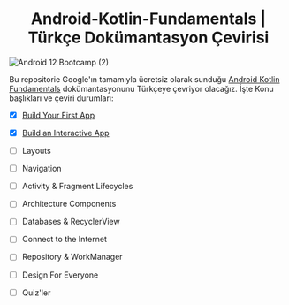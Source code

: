 <h1 align="center">  
   Android-Kotlin-Fundamentals | Türkçe Dokümantasyon Çevirisi
   </h1>  


![Android 12 Bootcamp (2)](https://user-images.githubusercontent.com/70329389/139955062-4e63d1a2-abf8-499b-88e2-e9b40ed2228a.png)

Bu repositorie Google'ın tamamıyla ücretsiz olarak sunduğu [Android Kotlin Fundamentals](https://developer.android.com/courses/kotlin-fundamentals/course) dokümantasyonunu Türkçeye çevriyor olacağız. İşte Konu başlıkları ve çeviri durumları:

- [x] [Build Your First App](https://github.com/serkanalc/Android-Kotlin-Fundamentals/tree/main/Part%201%20-%20Build%20Your%20First%20App)
- [x] [Build an Interactive App](https://github.com/serkanalc/Android-Kotlin-Fundamentals/tree/main/Part%202%20-%20Build%20an%20interactive%20app)
- [ ] Layouts
- [ ] Navigation
- [ ] Activity & Fragment Lifecycles
- [ ] Architecture Components
- [ ] Databases & RecyclerView
- [ ] Connect to the Internet
- [ ] Repository & WorkManager
- [ ] Design For Everyone
- [ ] Quiz'ler


  
